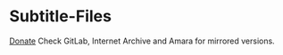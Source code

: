 # Subtitle-Files
[Donate](https://paypal.me/bglamours)
Check GitLab, Internet Archive and Amara for mirrored versions.
